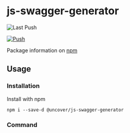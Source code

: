 # js-swagger-generator

![Last Push](https://github.com/ash-uncover/js-swagger-generator/actions/workflows/PUSH-publish.yml/badge.svg)

[![Push](https://github.com/ash-uncover/js-swagger-generator/workflows/PUSH-publish/badge.svg
)](https://github.com/ash-uncover/js-swagger-generator/actions/workflows/PUSH-publish.yml)

Package information on [npm](https://www.npmjs.com/package/@uncover/js-swagger-generator)

## Usage

### Installation

Install with npm

```
npm i --save-d @uncover/js-swagger-generator
```

### Command
